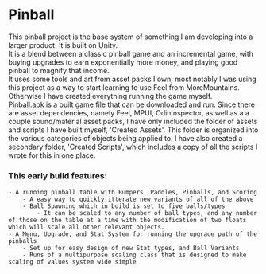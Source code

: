 # Pinball
This pinball project is the base system of something I am developing into a larger product. It is built on Unity.\
It is a blend between a classic pinball game and an incremental game, with buying upgrades to earn exponentially more money, and playing good pinball to magnify that income.\
It uses some tools and art from asset packs I own, most notably I was using this project as a way to start learning to use Feel from MoreMountains. Otherwise I have created everything running the game myself.\
Pinball.apk is a built game file that can be downloaded and run. Since there are asset dependencies, namely Feel, MPUI, OdinInspector, as well as a a couple sound/material asset packs, I have only included the folder of assets and scripts I have built myself, 'Created Assets'. This folder is organized into the various categories of objects being applied to. I have also created a secondary folder, 'Created Scripts', which includes a copy of all the scripts I wrote for this in one place.

### This early build features:
    - A running pinball table with Bumpers, Paddles, Pinballs, and Scoring
        - A easy way to quickly itterate new variants of all of the above
        - Ball Spawning which in build is set to five balls/types
            - It can be scaled to any number of ball types, and any number of those on the table at a time with the modification of two floats which will scale all other relevant objects.
    - A Menu, Upgrade, and Stat System for running the upgrade path of the pinballs
        - Set up for easy design of new Stat types, and Ball Variants
        - Runs of a multipurpose scaling class that is designed to make scaling of values system wide simple
